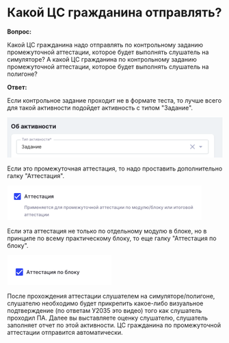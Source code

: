 # Какой ЦС гражданина отправлять?

**Вопрос:**

Какой ЦС гражданина надо отправлять по контрольному заданию промежуточной аттестации, которое будет выполнять слушатель на симуляторе? А какой ЦС гражданина по контрольному заданию промежуточной аттестации, которое будет выполнять слушатель на полигоне?

**Ответ:**

Если контрольное задание проходит не в формате теста, то лучше всего для такой активности подойдет активность с типом "Задание".

![](<../.gitbook/assets/image (9).png>)

Если это промежуточная аттестация, то надо проставить дополнительно галку "Аттестация".

![](<../.gitbook/assets/image (10).png>)

Если эта аттестация не только по отдельному модулю в блоке, но в принципе по всему практическому блоку, то еще галку "Аттестация по блоку".

![](<../.gitbook/assets/image (12).png>)

После прохождения аттестации слушателем на симуляторе/полигоне, слушателю необходимо будет прикрепить какое-либо визуальное подтверждение (по ответам У2035 это видео) того как слушатель проходил ПА. Далее вы выставляете оценку слушателю, слушатель заполняет отчет по этой активности. ЦС гражданина по промежуточной аттестации отправится автоматически.
